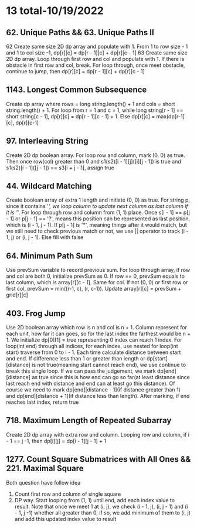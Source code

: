 # 13 total-10/19/2022

## 62. Unique Paths && 63. Unique Paths II
62
Create same size 2D dp array and populate with 1. From 1 to row size - 1 and 1 to col size -1, dp[r][c] = dp[r - 1][c] + dp[r][c - 1]
63
Create same size 2D dp array. Loop through first row and col and populate with 1. If there is obstacle in first row and col, break.
For loop through, once meet obstacle, continue to jump, then dp[r][c] = dp[r - 1][c] + dp[r][c - 1]

## 1143. Longest Common Subsequence
Create dp array where rows = long string.length() + 1 and cols = short string.length() + 1.
For loop from r = 1 and c = 1, while long string[r - 1] == short string[c - 1], dp[r][c] = dp[r - 1][c - 1] + 1. Else dp[r][c] = max(dp[r-1][c], dp[r][c-1]

## 97. Interleaving String
Create 2D dp boolean array.
For loop row and column, mark (0, 0) as true. Then once row(col) greater than 0 and s1(s2)[i - 1][j]([i][j - 1]) is true and s1(s2)[i - 1]([j - 1]) == s3[i + j - 1], assign true

## 44. Wildcard Matching
Create boolean array of extra 1 length and initiate (0, 0) as true. For string p, since it contains '*', we loop column to update next column as last column if it is '*'.
For loop through row and column from (1, 1) place. Once s[i - 1] == p[j - 1] or p[j - 1] == '?', means this position can be represented as last position, which is (i - 1, j - 1). If p[j - 1] is '*', meaning things after it would match, but we still need to check previous match or not, we use || operator to track (i - 1, j) or (i, j - 1). Else fill with false

## 64. Minimum Path Sum
Use prevSum variable to record previous sum. For loop through array, if row and col are both 0, initialize prevSum as 0. If row == 0, prevSum equals to last column, which is array[r][c - 1]. Same for col. If not (0, 0) or first row or first col, prevSum = min((r-1, c), (r, c-1)). Update array[r][c] = prevSum + grid[r][c]

## 403. Frog Jump
Use 2D boolean array which row is n and col is n + 1. Column represent for each unit, how far it can goes, so for the last index the farthest would be n + 1. We initialize dp[0][1] = true representing 0 index can reach 1 index.
For loop(int end) through all indices, for each index, use nested for loop(int start) traverse from 0 to i - 1. Each time calculate distance between start and end. If difference less than 1 or greater than length or dp[start][distance] is not true(meaning start cannot reach end), we use continue to break this single loop. If we can pass the judgement, we mark dp[end][distance] as true since this is how end can go so far(at least distance since last reach end with distance and end can at least go this distance). Of course we need to mark dp[end][distance - 1](if distance greater than 1) and dp[end][distance + 1](if distance less than length). After marking, if end reaches last index, return true

## 718. Maximum Length of Repeated Subarray
Create 2D dp array with extra row and column. Looping row and column, if i - 1 == j -1, then dp[i][j] = dp[i - 1][j - 1] + 1

## 1277. Count Square Submatrices with All Ones && 221. Maximal Square
Both question have follow idea
1. Count first row and column of single square
2. DP way. Start looping from (1, 1) until end, add each index value to result. Note that once we meet 1 at (i, j), we check (i - 1, j), (i, j - 1) and (i - 1, j -1) whether all greater than 0, if so, we add minimum of them to (i, j) and add this updated index value to result
